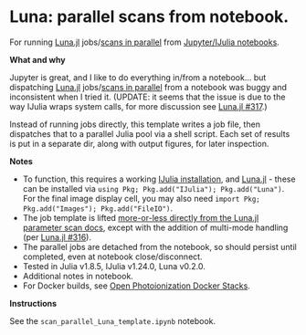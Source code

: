 # Luna: parallel scans from notebook.

For running [Luna.jl](https://github.com/LupoLab/Luna.jl) jobs/[scans in parallel](http://lupo-lab.com/Luna.jl/stable/scans.html#Parameter-scans) from [Jupyter/IJulia notebooks](https://julialang.github.io/IJulia.jl/stable/).


**What and why**

Jupyter is great, and I like to do everything in/from a notebook... but dispatching [Luna.jl](https://github.com/LupoLab/Luna.jl) jobs/[scans in parallel](http://lupo-lab.com/Luna.jl/stable/scans.html#Parameter-scans) from a notebook was buggy and inconsistent when I tried it. (UPDATE: it seems that the issue is due to the way IJulia wraps system calls, for more discussion see [Luna.jl #317](https://github.com/LupoLab/Luna.jl/issues/317).)

Instead of running jobs directly, this template writes a job file, then dispatches that to a parallel Julia pool via a shell script. Each set of results is put in a separate dir, along with output figures, for later inspection.


**Notes**

- To function, this requires a working [IJulia installation](https://julialang.github.io/IJulia.jl/stable/), and [Luna.jl](https://github.com/LupoLab/Luna.jl) - these can be installed via `using Pkg; Pkg.add("IJulia"); Pkg.add("Luna")`. For the final image display cell, you may also need `import Pkg; Pkg.add("Images"); Pkg.add("FileIO")`.
- The job template is lifted [more-or-less directly from the Luna.jl parameter scan docs](http://lupo-lab.com/Luna.jl/stable/scans.html#Parameter-scans), except with the addition of multi-mode handling (per [Luna.jl #316](https://github.com/LupoLab/Luna.jl/issues/316)).
- The parallel jobs are detached from the notebook, so should persist until completed, even at notebook close/disconnect.
- Tested in Julia v1.8.5, IJulia v1.24.0, Luna v0.2.0. 
- Additional notes in notebook.
- For Docker builds, see [Open Photoionization Docker Stacks](https://github.com/phockett/open-photoionization-docker-stacks/tree/main/luna).


**Instructions**

See the `scan_parallel_Luna_template.ipynb` notebook.
